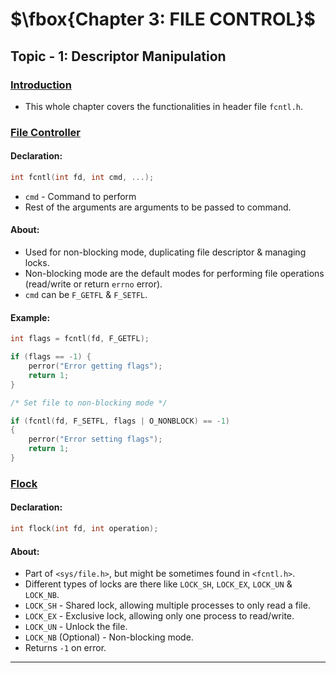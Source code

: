 # $\fbox{Chapter 3: FILE CONTROL}$





## **Topic - 1: Descriptor Manipulation**

### <u>Introduction</u>

- This whole chapter covers the functionalities in header file `fcntl.h`.


### <u>File Controller</u>

#### Declaration:

```c
int fcntl(int fd, int cmd, ...);
```

- `cmd` - Command to perform
- Rest of the arguments are arguments to be passed to command.

#### About:

- Used for non-blocking mode, duplicating file descriptor & managing locks.
- Non-blocking mode are the default modes for performing file operations (read/write or return `errno` error).
- `cmd` can be `F_GETFL` & `F_SETFL`.

#### Example:

```c
int flags = fcntl(fd, F_GETFL);

if (flags == -1) {
	perror("Error getting flags");
	return 1;
}

/* Set file to non-blocking mode */

if (fcntl(fd, F_SETFL, flags | O_NONBLOCK) == -1)
{
	perror("Error setting flags");
	return 1;
}
```


### <u>Flock</u>

#### Declaration:

```c
int flock(int fd, int operation);
```

#### About:

- Part of `<sys/file.h>`, but might be sometimes found in `<fcntl.h>`.
- Different types of locks are there like `LOCK_SH`, `LOCK_EX`, `LOCK_UN` & `LOCK_NB`.
- `LOCK_SH` - Shared lock, allowing multiple processes to only read a file.
- `LOCK_EX` - Exclusive lock, allowing only one process to read/write.
- `LOCK_UN` - Unlock the file.
- `LOCK_NB` (Optional) - Non-blocking mode.
- Returns `-1` on error.

---
